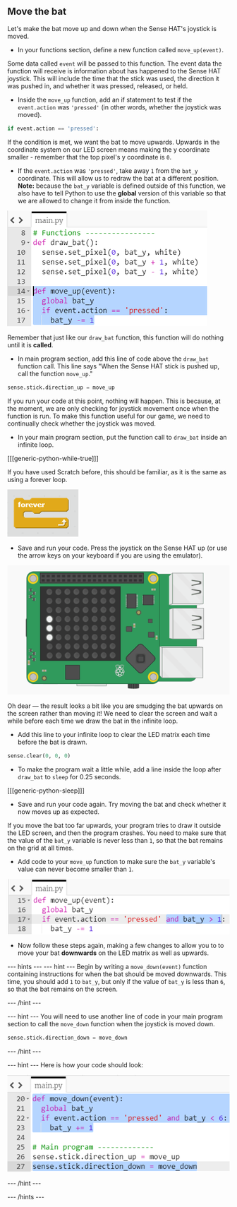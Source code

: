 ## Move the bat

Let's make the bat move up and down when the Sense HAT's joystick is moved.

+ In your functions section, define a new function called `move_up(event)`.

Some data called `event` will be passed to this function. The event data the function will receive is information about has happened to the Sense HAT joystick. This will include the time that the stick was used, the direction it was pushed in, and whether it was pressed, released, or held.

+ Inside the `move_up` function, add an if statement to test if the `event.action` was `'pressed'` (in other words, whether the joystick was moved).

```python
if event.action == 'pressed':
```

If the condition is met, we want the bat to move upwards. Upwards in the coordinate system on our LED screen means making the y coordinate smaller - remember that the top pixel's y coordinate is `0`.

+ If the `event.action` was `'pressed'`, take away `1` from the `bat_y` coordinate. This will allow us to redraw the bat at a different position. **Note:** because the `bat_y` variable is defined outside of this function, we also have to tell Python to use the **global** version of this variable so that we are allowed to change it from inside the function.

![Bat y moves up](images/move-bat-up.png)

Remember that just like our `draw_bat` function, this function will do nothing until it is **called**.

+ In main program section, add this line of code above the `draw_bat` function call. This line says "When the Sense HAT stick is pushed up, call the function `move_up`."

``` python
sense.stick.direction_up = move_up
```

If you run your code at this point, nothing will happen. This is because, at the moment, we are only checking for joystick movement once when the function is run. To make this function useful for our game, we need to continually check whether the joystick was moved.

+ In your main program section, put the function call to `draw_bat` inside an infinite loop.

[[[generic-python-while-true]]]

If you have used Scratch before, this should be familiar, as it is the same as using a forever loop.

![Forever loop in Scratch](images/forever-scratch.png)

+ Save and run your code. Press the joystick on the Sense HAT up (or use the arrow keys on your keyboard if you are using the emulator).

![Move the bat](images/move-the-bat.gif)

Oh dear — the result looks a bit like you are smudging the bat upwards on the screen rather than moving it! We need to clear the screen and wait a while before each time we draw the bat in the infinite loop.


+ Add this line to your infinite loop to clear the LED matrix each time before the bat is drawn.

``` python
sense.clear(0, 0, 0)
```

+ To make the program wait a little while, add a line inside the loop after `draw_bat` to `sleep` for 0.25 seconds.

[[[generic-python-sleep]]]

+ Save and run your code again. Try moving the bat and check whether it now moves up as expected.

If you move the bat too far upwards, your program tries to draw it outside the LED screen, and then the program crashes. You need to make sure that the value of the `bat_y` variable is never less than `1`, so that the bat remains on the grid at all times.

+ Add code to your `move_up` function to make sure the `bat_y` variable's value can never become smaller than `1`.

![Check bat isn't off the screen](images/check-not-off-screen.png)

+ Now follow these steps again, making a few changes to allow you to to move your bat **downwards** on the LED matrix as well as upwards.

--- hints ---
--- hint ---
Begin by writing a `move_down(event)` function containing instructions for when the bat should be moved downwards. This time, you should add `1` to `bat_y`, but only if the value of `bat_y` is less than `6`, so that the bat remains on the screen.

--- /hint ---

--- hint ---
You will need to use another line of code in your main program section to call the `move_down` function when the joystick is moved down.

``` python
sense.stick.direction_down = move_down
```

--- /hint ---

--- hint ---
Here is how your code should look:

![Moving the bat down](images/hint-move-down.png)

--- /hint ---

--- /hints ---
